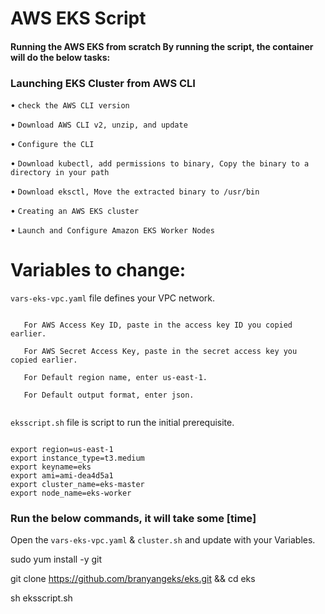 # AWS EKS Script


#### Running the AWS EKS from scratch By running the script, the container will do the below tasks:

### Launching EKS Cluster from AWS CLI

   • `check the AWS CLI version`
   
   • `Download AWS CLI v2, unzip, and update`
   
   • `Configure the CLI`
   
   • `Download kubectl, add permissions to binary, Copy the binary to a directory in your path`
   
   • `Download eksctl, Move the extracted binary to /usr/bin`

   • `Creating an AWS EKS cluster`

   • `Launch and Configure Amazon EKS Worker Nodes`



# Variables to change:

`vars-eks-vpc.yaml` file defines your VPC network. 

```

   For AWS Access Key ID, paste in the access key ID you copied earlier.
   
   For AWS Secret Access Key, paste in the secret access key you copied earlier.
   
   For Default region name, enter us-east-1.
   
   For Default output format, enter json.


```

`eksscript.sh` file is script to run the initial prerequisite.

```

export region=us-east-1
export instance_type=t3.medium
export keyname=eks
export ami=ami-dea4d5a1
export cluster_name=eks-master
export node_name=eks-worker

```

### Run the below commands, it will take some [time]

Open the `vars-eks-vpc.yaml` & `cluster.sh` and update with your Variables.

 sudo yum install -y git

 git clone https://github.com/branyangeks/eks.git && cd eks

 sh eksscript.sh

```
